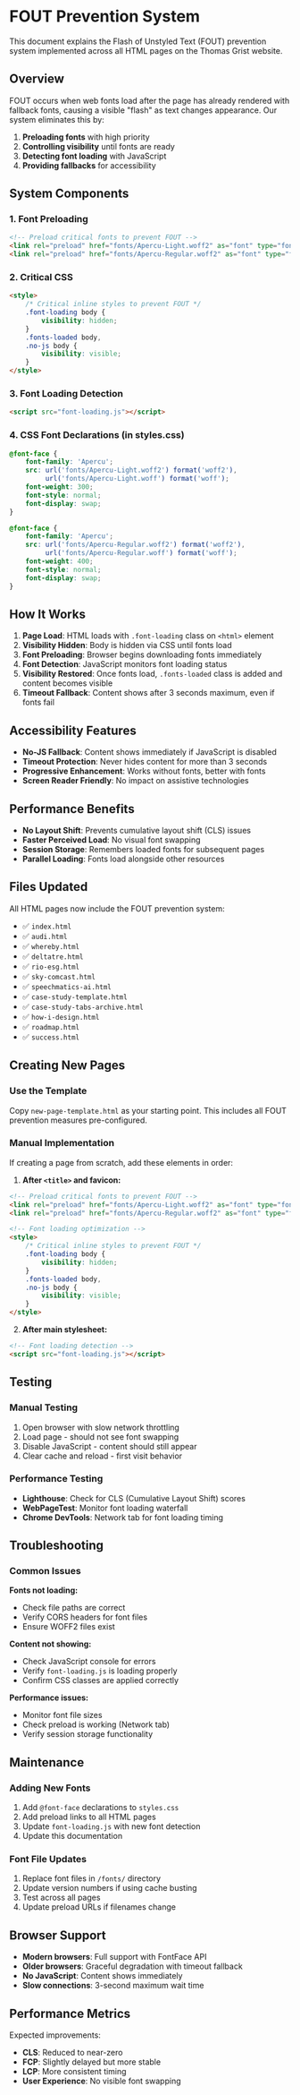 # FOUT Prevention System

This document explains the Flash of Unstyled Text (FOUT) prevention system implemented across all HTML pages on the Thomas Grist website.

## Overview

FOUT occurs when web fonts load after the page has already rendered with fallback fonts, causing a visible "flash" as text changes appearance. Our system eliminates this by:

1. **Preloading fonts** with high priority
2. **Controlling visibility** until fonts are ready
3. **Detecting font loading** with JavaScript
4. **Providing fallbacks** for accessibility

## System Components

### 1. Font Preloading
```html
<!-- Preload critical fonts to prevent FOUT -->
<link rel="preload" href="fonts/Apercu-Light.woff2" as="font" type="font/woff2" crossorigin>
<link rel="preload" href="fonts/Apercu-Regular.woff2" as="font" type="font/woff2" crossorigin>
```

### 2. Critical CSS
```html
<style>
    /* Critical inline styles to prevent FOUT */
    .font-loading body {
        visibility: hidden;
    }
    .fonts-loaded body,
    .no-js body {
        visibility: visible;
    }
</style>
```

### 3. Font Loading Detection
```html
<script src="font-loading.js"></script>
```

### 4. CSS Font Declarations (in styles.css)
```css
@font-face {
    font-family: 'Apercu';
    src: url('fonts/Apercu-Light.woff2') format('woff2'),
         url('fonts/Apercu-Light.woff') format('woff');
    font-weight: 300;
    font-style: normal;
    font-display: swap;
}

@font-face {
    font-family: 'Apercu';
    src: url('fonts/Apercu-Regular.woff2') format('woff2'),
         url('fonts/Apercu-Regular.woff') format('woff');
    font-weight: 400;
    font-style: normal;
    font-display: swap;
}
```

## How It Works

1. **Page Load**: HTML loads with `.font-loading` class on `<html>` element
2. **Visibility Hidden**: Body is hidden via CSS until fonts load
3. **Font Preloading**: Browser begins downloading fonts immediately
4. **Font Detection**: JavaScript monitors font loading status
5. **Visibility Restored**: Once fonts load, `.fonts-loaded` class is added and content becomes visible
6. **Timeout Fallback**: Content shows after 3 seconds maximum, even if fonts fail

## Accessibility Features

- **No-JS Fallback**: Content shows immediately if JavaScript is disabled
- **Timeout Protection**: Never hides content for more than 3 seconds
- **Progressive Enhancement**: Works without fonts, better with fonts
- **Screen Reader Friendly**: No impact on assistive technologies

## Performance Benefits

- **No Layout Shift**: Prevents cumulative layout shift (CLS) issues
- **Faster Perceived Load**: No visual font swapping
- **Session Storage**: Remembers loaded fonts for subsequent pages
- **Parallel Loading**: Fonts load alongside other resources

## Files Updated

All HTML pages now include the FOUT prevention system:
- ✅ `index.html`
- ✅ `audi.html`
- ✅ `whereby.html`
- ✅ `deltatre.html`
- ✅ `rio-esg.html`
- ✅ `sky-comcast.html`
- ✅ `speechmatics-ai.html`
- ✅ `case-study-template.html`
- ✅ `case-study-tabs-archive.html`
- ✅ `how-i-design.html`
- ✅ `roadmap.html`
- ✅ `success.html`

## Creating New Pages

### Use the Template
Copy `new-page-template.html` as your starting point. This includes all FOUT prevention measures pre-configured.

### Manual Implementation
If creating a page from scratch, add these elements in order:

1. **After `<title>` and favicon:**
```html
<!-- Preload critical fonts to prevent FOUT -->
<link rel="preload" href="fonts/Apercu-Light.woff2" as="font" type="font/woff2" crossorigin>
<link rel="preload" href="fonts/Apercu-Regular.woff2" as="font" type="font/woff2" crossorigin>

<!-- Font loading optimization -->
<style>
    /* Critical inline styles to prevent FOUT */
    .font-loading body {
        visibility: hidden;
    }
    .fonts-loaded body,
    .no-js body {
        visibility: visible;
    }
</style>
```

2. **After main stylesheet:**
```html
<!-- Font loading detection -->
<script src="font-loading.js"></script>
```

## Testing

### Manual Testing
1. Open browser with slow network throttling
2. Load page - should not see font swapping
3. Disable JavaScript - content should still appear
4. Clear cache and reload - first visit behavior

### Performance Testing
- **Lighthouse**: Check for CLS (Cumulative Layout Shift) scores
- **WebPageTest**: Monitor font loading waterfall
- **Chrome DevTools**: Network tab for font loading timing

## Troubleshooting

### Common Issues

**Fonts not loading:**
- Check file paths are correct
- Verify CORS headers for font files
- Ensure WOFF2 files exist

**Content not showing:**
- Check JavaScript console for errors
- Verify `font-loading.js` is loading properly
- Confirm CSS classes are applied correctly

**Performance issues:**
- Monitor font file sizes
- Check preload is working (Network tab)
- Verify session storage functionality

## Maintenance

### Adding New Fonts
1. Add `@font-face` declarations to `styles.css`
2. Add preload links to all HTML pages
3. Update `font-loading.js` with new font detection
4. Update this documentation

### Font File Updates
1. Replace font files in `/fonts/` directory
2. Update version numbers if using cache busting
3. Test across all pages
4. Update preload URLs if filenames change

## Browser Support

- **Modern browsers**: Full support with FontFace API
- **Older browsers**: Graceful degradation with timeout fallback
- **No JavaScript**: Content shows immediately
- **Slow connections**: 3-second maximum wait time

## Performance Metrics

Expected improvements:
- **CLS**: Reduced to near-zero
- **FCP**: Slightly delayed but more stable
- **LCP**: More consistent timing
- **User Experience**: No visible font swapping 